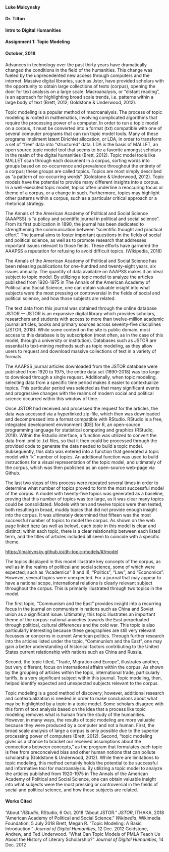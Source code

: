 #### Luke Malcynsky 
#### Dr. Tilton
#### Intro to Digital Humanities 
#### Assignment 1: Topic Modeling 
#### October, 2018


   Advances in technology over the past thirty years have dramatically changed the conditions in the field of the humanities. This change was fueled by the unprecedented new access through computers and the internet. Massive digital libraries, such as Jstor, have provided scholars with the opportunity to obtain large collections of texts (corpus), opening the door for text analysis on a large scale. Macroanalysis, or “distant reading”, is an approach for highlighting broad scale trends, i.e. patterns within a large body of text (Brett, 2012; Goldstone & Underwood, 2012).  
   
   
   Topic modeling is a popular method of macroanalysis. The process of topic modeling is rooted in mathematics, involving complicated algorithms that require the processing power of a computer. In order to run a topic model on a corpus, it must be converted into a format (txt) compatible with one of several computer programs that can run topic model tools. Many of these programs impliment latent Dirichlet allocation, or LDA, in order to transform a set of “free” data into “structured” data. LDA is the basis of MALLET, an open source topic model tool that seems to be a favorite amongst scholars in the realm of the digital humanities (Brett, 2012). Topic model tools like MALLET scan through each document in a corpus, sorting words into groups based on co-occurrence and prevalence throughout the entirety of a corpus; these groups are called topics. Topics are most simply described as “a pattern of co-occurring words” (Goldstone & Underwood, 2012). Topic models have the potential to provide many different insights into a corpus. In a well-executed topic model, topics often underline a reoccuring focus or theme of a corpus, or a change in such. Furthermore, topics may highlight other patterns within a corpus, such as a particular critical approach or a rhetorical strategy.
    
    
   The Annals of the American Academy of Political and Social Science (AAAPSS) is “a policy and scientific journal in political and social science”. From its first publication in 1890, the journal has been dedicated to strengthening the communication between “scientific thought and practical effort”. The journal aims to foster important questions in the fields of social and political science, as well as to promote research that addresses important issues relevant to those fields. These efforts have garnered the AAAPSS a reputation for refusing to avoid difficult topics. (Wikipedia, 2018) 
    
    
   The Annals of the American Academy of Political and Social Science has been releasing publications for one-hundred and twenty-eight years, six issues annually. The quantity of data available on AAAPSS makes it an ideal subject to topic model. By utilizing a topic model to analyze the articles published from 1920-1975 in The Annals of the American Academy of Political and Social Science, one can obtain valuable insight into what subjects were the most pressing or controversial in the fields of social and political science, and how those subjects are related. 
    
    
   The text data from this journal was obtained through the online database JSTOR — JSTOR is an expansive digital library which provides scholars, researchers and students with access to more than twelve-million academic journal articles, books and primary sources across seventy-five disciplines (JSTOR, 2018). While some content on the site is public domain, most access to this database is by subscription (most often, as in the case of this model, through a university or institution). Databases such as JSTOR are essential to text-mining methods such as topic modeling, as they allow users to request and download massive collections of text in a variety of formats. 
    
    
   The AAAPSS journal articles downloaded from the JSTOR database were published from 1920 to 1975, the entire data set (1890-2018) was too large to download through a single request. Additionally, when topic modeling, selecting data from a specific time period makes it easier to contextualize topics. This particular period was selected as that many significant events and progressive changes with the realms of modern social and political science occurred within this window of time.
    
    
   Once JSTOR had received and processed the request for the articles, the data was accessed via a hyperlinked zip-file, which then was downloaded and decompressed into a format compatible with RStudio. RStudio is a free, integrated development environment (IDE) for R, an open-source programming language for statistical computing and graphics (RStudio, 2018). Within the Rstudio interface, a function was utilized to convert the data from .xml to .txt files, so that it then could be processed through the provided code to generate the data needed to build a topic model. Subsequently, this data was entered into a function that generated a topic model with “k” number of topics. An additional function was used to build instructions for a visual representation of the topic model, and ultimately of the corpus, which was then published as an open-source web-page via Github.
    
    
   The last two steps of this process were repeated several times in order to determine what number of topics proved to form the most successful model of the corpus. A model with twenty-five topics was generated as a baseline, proving that this number of topics was too large, as it was clear many topics could be consolidated. Models with ten and twelve topics were then tested, both resulting in broad, muddy topics that did not provide enough insight into the corpus. It was ultimately determined that fifteen was the most successful number of topics to model the corpus. As shown on the web page linked [here](https://lmalcynsky.github.io/dh-topic-models/#/model) (as well as below), each topic in this model is clear and distinct; within each topic, there is a clear relationship between each listed term, and the titles of articles included all seem to coincide with a specific theme. 
     
     
   https://lmalcynsky.github.io/dh-topic-models/#/model
    
    
   The topics displayed in this model illustrate key concepts of the corpus, as well as in the realms of political and social science, some of which were expected; such as “Academics” (I and II), “Politics”, “Law”, and “Economics”.  However, several topics were unexpected. For a journal that may appear to have a national scope, international relations is clearly relevant subject throughout the corpus. This is primarily illustrated through two topics in the model. 
    
    
   The first topic, “Communism and the East” provides insight into a recurring focus in the journal on communism in nations such as China and Soviet union as a significant issue. Ultimately, this topic illustrates an important theme of the corpus: national anxieties towards the East perpetuated through political, cultural differences and the cold war. This topic is also particularly interesting because these geographies are still very relevant focusses or concerns in current American politics. Through further research into the articles listed under the topic, “Communism and the East”, one may gain a better understanding of historical factors contributing to the United States current relationship with nations such as China and Russia. 
    
    
   Second, the topic titled, “Trade, Migration and Europe”, illustrates another, but very different, focus on international affairs within the corpus. As shown by the grouping of articles within the topic, international trade, particularly tariffs, is a very significant subject within this journal. Topic modeling, then, helped identify expected and unexpected subjects relevant to the corpus.
    
    
   Topic modeling is a good method of discovery; however, additional research and contextualization is needed in order to make conclusions about what may be highlighted by a topic in a topic model. Some scholars disagree with this form of text analysis based on the idea that a process like topic modeling removes what is human from the study of the humanities. However, in many ways, the results of topic modeling are more valuable because they were produced by a computer and not a human. First, the broad scale analysis of large a corpus is only possible due to the superior processing power of computers (Brett, 2012). Second, “topic modeling gives us a chance to bracket our received assumptions about the connections between concepts,” as the program that formulates each topic is free from preconceived bias and other human notions that can pollute scholarship (Goldstone & Underwood, 2012). While there are limitations to topic modeling, this method certainly holds the potential to be successful and informative tool for macroanalysis.  By utilizing a topic model to analyze the articles published from 1920-1975 in The Annals of the American Academy of Political and Social Science, one can obtain valuable insight into what subjects were the most pressing or controversial in the fields of social and political science, and how those subjects are related. 


#### Works Cited

“About.”*RStudio*, RStudio, 6 Oct. 2018
“About JSTOR.” *JSTOR*, ITHAKA, 2018
“American Academy of Political and Social Science.” *Wikipedia*, Wikimedia Foundation, 
    5 July 2018
Brett, Megan R. “Topic Modeling: A Basic Introduction.” *Journal of Digital Humanities*, 
    12 Dec. 2012
Goldstone, Andrew, and Ted Underwood. “What Can Topic Models of PMLA Teach Us 
About the History of Literary Scholarship?” *Journal of Digital Humanities*, 
    14 Dec. 2012

